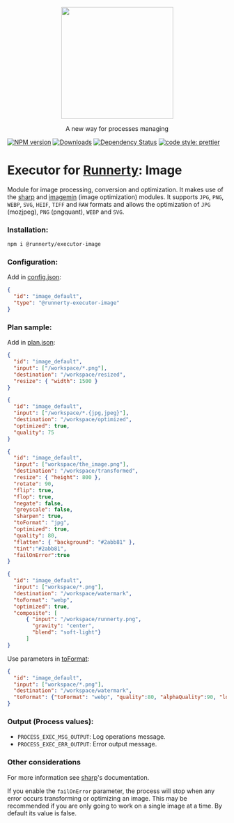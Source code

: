 <p align="center">
  <a href="http://runnerty.io">
    <img height="257" src="https://runnerty.io/assets/header/logo-stroked.png">
  </a>
  <p align="center">A new way for processes managing</p>
</p>

[![NPM version][npm-image]][npm-url] [![Downloads][downloads-image]][npm-url] [![Dependency Status][david-badge]][david-badge-url] 
<a href="#badge">
  <img alt="code style: prettier" src="https://img.shields.io/badge/code_style-prettier-ff69b4.svg">
</a>

# Executor for [Runnerty]: Image
Module for image processing, conversion and optimization.
It makes use of the [sharp] and [imagemin] (image optimization) modules.
It supports `JPG`, `PNG`, `WEBP`, `SVG`, `HEIF`, `TIFF` and `RAW` formats and allows the optimization of `JPG` (mozjpeg), `PNG` (pngquant), `WEBP` and `SVG`.

### Installation:
```bash
npm i @runnerty/executor-image
```

### Configuration:
Add in [config.json]:
```json
{
  "id": "image_default",
  "type": "@runnerty-executor-image"
}
```

### Plan sample:
Add in [plan.json]:
```json
{
  "id": "image_default",
  "input": ["/workspace/*.png"],
  "destination": "/workspace/resized",
  "resize": { "width": 1500 }
}
```

```json
{
  "id": "image_default",
  "input": ["/workspace/*.{jpg,jpeg}"],
  "destination": "/workspace/optimized",
  "optimized": true,
  "quality": 75
}
```

```json
{
  "id": "image_default",
  "input": ["workspace/the_image.png"],
  "destination": "/workspace/transformed",
  "resize": { "height": 800 },
  "rotate": 90,
  "flip": true,
  "flop": true,
  "negate": false,
  "greyscale": false,
  "sharpen": true,
  "toFormat": "jpg",
  "optimized": true,
  "quality": 80,
  "flatten": { "background": "#2abb81" },
  "tint":"#2abb81",
  "failOnError":true
}
```

```json
{
  "id": "image_default",
  "input": ["workspace/*.png"],
  "destination": "/workspace/watermark",
  "toFormat": "webp",
  "optimized": true,
  "composite": [
      { "input": "/workspace/runnerty.png",
        "gravity": "center",
        "blend": "soft-light"}
      ]
}
```

Use parameters in [toFormat]:
```json
{
  "id": "image_default",
  "input": ["workspace/*.png"],
  "destination": "/workspace/watermark",
  "toFormat": {"toFormat": "webp", "quality":80, "alphaQuality":90, "lossless": false}
}
```

### Output (Process values):
* `PROCESS_EXEC_MSG_OUTPUT`: Log operations message.
* `PROCESS_EXEC_ERR_OUTPUT`: Error output message.

### Other considerations
For more information see [sharp]'s documentation.

If you enable the `failOnError` parameter, the process will stop when any error occurs transforming or optimizing an image.
This may be recommended if you are only going to work on a single image at a time. 
By default its value is false.


[Runnerty]: http://www.runnerty.io
[downloads-image]: https://img.shields.io/npm/dm/@runnerty/executor-image.svg
[npm-url]: https://www.npmjs.com/package/@runnerty/executor-image
[npm-image]: https://img.shields.io/npm/v/@runnerty/executor-image.svg
[david-badge]: https://david-dm.org/runnerty/executor-image.svg
[david-badge-url]: https://david-dm.org/runnerty/executor-image
[sharp]: https://sharp.pixelplumbing.com
[imagemin]: https://github.com/imagemin/imagemin
[toFormat]: https://sharp.pixelplumbing.com/api-output#toformat
[config.json]: http://docs.runnerty.io/config/
[plan.json]: http://docs.runnerty.io/plan/

